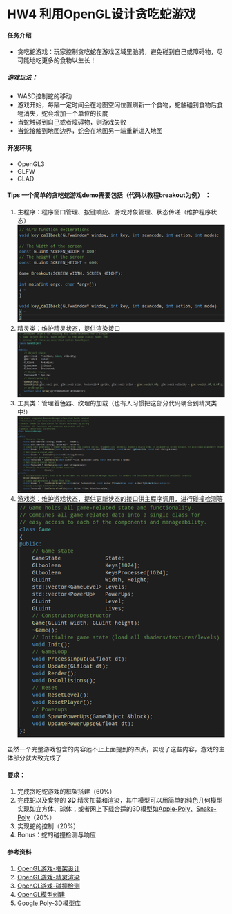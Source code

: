 # HW4 利用OpenGL设计贪吃蛇游戏

#### 任务介绍
- 贪吃蛇游戏：玩家控制贪吃蛇在游戏区域里驰骋，避免碰到自己或障碍物，尽可能地吃更多的食物以生长！

##### 游戏玩法：
- WASD控制蛇的移动
- 游戏开始，每隔一定时间会在地图空闲位置刷新一个食物，蛇触碰到食物后食物消失，蛇会增加一个单位的长度
- 当蛇触碰到自己或者障碍物，则游戏失败
- 当蛇接触到地图边界，蛇会在地图另一端重新进入地图

#### 开发环境
- OpenGL3
- GLFW
- GLAD



#### Tips 一个简单的贪吃蛇游戏demo需要包括（代码以教程breakout为例） ：
1. 主程序：程序窗口管理、按键响应、游戏对象管理、状态传递（维护程序状态）
![输入图片说明](./pic/172018_272cedff_1194012.png "屏幕截图.png")
3. 精灵类：维护精灵状态，提供渲染接口
![输入图片说明](./pic/171904_0372db7c_1194012.png "屏幕截图.png")
3. 工具类：管理着色器、纹理的加载（也有人习惯把这部分代码耦合到精灵类中!）
![输入图片说明](./pic/172300_173b13b9_1194012.png "屏幕截图.png")
2. 游戏类：维护游戏状态，提供更新状态的接口供主程序调用，进行碰撞检测等
![输入图片说明](./pic/172356_b72881d4_1194012.png "屏幕截图.png")

虽然一个完整游戏包含的内容远不止上面提到的四点，实现了这些内容，游戏的主体部分就大致完成了

#### 要求：
1. 完成贪吃蛇游戏的框架搭建（60%）
2. 完成蛇以及食物的 **3D** 精灵加载和渲染，其中模型可以用简单的纯色几何模型实现如立方体、球体；或者网上下载合适的3D模型如[Apple-Poly](https://poly.google.com/view/5hRReRDr0v4)、[Snake-Poly](https://poly.google.com/view/2ovwPNrRijL)（20%）
3. 实现蛇的控制（20%）
4. Bonus：蛇的碰撞检测与响应

#### 参考资料

1. [OpenGL游戏-框架设计](https://learnopengl.com/In-Practice/2D-Game/Setting-up)
2. [OpenGL游戏-精灵渲染](https://learnopengl.com/In-Practice/2D-Game/Rendering-Sprites)
3. [OpenGL游戏-碰撞检测](https://learnopengl.com/In-Practice/2D-Game/Collisions/Collision-detection)
4. [OpenGL模型创建](https://learnopengl.com/Getting-started/Hello-Triangle)
5. [Google Poly-3D模型库](https://poly.google.com)